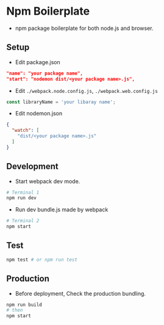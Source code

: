 # Npm Boilerplate
- npm package boilerplate for both node.js and browser.

## Setup
- Edit package.json
```json
"name": "your package name",
"start": "nodemon dist/<your package name>.js",
```

- Edit `./webpack.node.config.js`, `./webpack.web.config.js`
```javascript
const libraryName = 'your libaray name';
```

- Edit nodemon.json
```json
{
  "watch": [
    "dist/<your package name>.js"
  ]
}
```

## Development

- Start webpack dev mode.
```bash
# Terminal 1
npm run dev
```

- Run dev bundle.js made by webpack
```bash
# Terminal 2
npm start 
```

## Test
```bash
npm test # or npm run test
```

## Production
- Before deployment, Check the production bundling.
```bash
npm run build
# then
npm start
```
